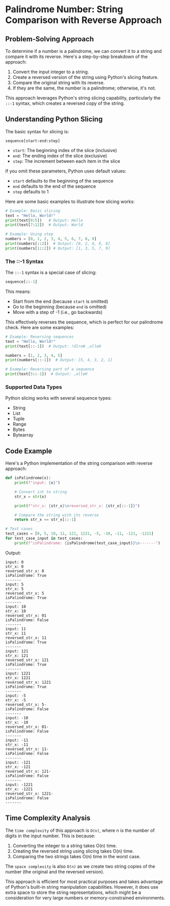 # Palindrome Number: String Comparison with Reverse Approach

## Problem-Solving Approach

To determine if a number is a palindrome, we can convert it to a string and compare it with its reverse. 
Here's a step-by-step breakdown of the approach:

1. Convert the input integer to a string.
2. Create a reversed version of the string using Python's slicing feature.
3. Compare the original string with its reverse.
4. If they are the same, the number is a palindrome; otherwise, it's not.

This approach leverages Python's string slicing capability, particularly the `::-1` syntax, which creates a reversed copy of the string.

## Understanding Python Slicing

The basic syntax for slicing is:

```
sequence[start:end:step]
```

- `start`: The beginning index of the slice (inclusive)
- `end`: The ending index of the slice (exclusive)
- `step`: The increment between each item in the slice

If you omit these parameters, Python uses default values:
- `start` defaults to the beginning of the sequence
- `end` defaults to the end of the sequence
- `step` defaults to 1

Here are some basic examples to illustrate how slicing works:

```python
# Example: Basic slicing
text = "Hello, World!"
print(text[0:5])   # Output: Hello
print(text[7:12])  # Output: World

# Example: Using step
numbers = [0, 1, 2, 3, 4, 5, 6, 7, 8, 9]
print(numbers[::2])  # Output: [0, 2, 4, 6, 8]
print(numbers[1::2]) # Output: [1, 3, 5, 7, 9]
```

### The ::-1 Syntax

The `::-1` syntax is a special case of slicing:

```python
sequence[::-1]
```

This means:
- Start from the end (because `start` is omitted)
- Go to the beginning (because `end` is omitted)
- Move with a step of -1 (i.e., go backwards)

This effectively reverses the sequence, which is perfect for our palindrome check. Here are some examples:

```python
# Example: Reversing sequences
text = "Hello, World!"
print(text[::-1])  # Output: !dlroW ,olleH

numbers = [1, 2, 3, 4, 5]
print(numbers[::-1])  # Output: [5, 4, 3, 2, 1]

# Example: Reversing part of a sequence
print(text[5::-1])  # Output: ,olleH
```

### Supported Data Types

Python slicing works with several sequence types:

- String
- List
- Tuple
- Range
- Bytes
- Bytearray

## Code Example

Here's a Python implementation of the string comparison with reverse approach:

```python
def isPalindrome(x):
    print(f"input: {x}")

    # Convert int to string
    str_x = str(x)

    print(f"str_x: {str_x}\nreversed_str_x: {str_x[::-1]}")

    # Compare the string with its reverse
    return str_x == str_x[::-1]

# Test cases
test_cases = [0, 5, 10, 11, 121, 1221, -5, -10, -11, -121, -1221]
for test_case_input in test_cases:
    print(f"isPalindrome: {isPalindrome(test_case_input)}\n-------")
```

Output:
```
input: 0
str_x: 0
reversed_str_x: 0
isPalindrome: True
-------
input: 5
str_x: 5
reversed_str_x: 5
isPalindrome: True
-------
input: 10
str_x: 10
reversed_str_x: 01
isPalindrome: False
-------
input: 11
str_x: 11
reversed_str_x: 11
isPalindrome: True
-------
input: 121
str_x: 121
reversed_str_x: 121
isPalindrome: True
-------
input: 1221
str_x: 1221
reversed_str_x: 1221
isPalindrome: True
-------
input: -5
str_x: -5
reversed_str_x: 5-
isPalindrome: False
-------
input: -10
str_x: -10
reversed_str_x: 01-
isPalindrome: False
-------
input: -11
str_x: -11
reversed_str_x: 11-
isPalindrome: False
-------
input: -121
str_x: -121
reversed_str_x: 121-
isPalindrome: False
-------
input: -1221
str_x: -1221
reversed_str_x: 1221-
isPalindrome: False
-------
```

## Time Complexity Analysis

The `time complexity` of this approach is `O(n)`, where n is the number of digits in the input number. This is because:

1. Converting the integer to a string takes O(n) time.
2. Creating the reversed string using slicing takes O(n) time.
3. Comparing the two strings takes O(n) time in the worst case.

The `space complexity` is also `O(n)` as we create two string copies of the number (the original and the reversed version).

This approach is efficient for most practical purposes and takes advantage of Python's built-in string manipulation capabilities. However, it does use extra space to store the string representations, which might be a consideration for very large numbers or memory-constrained environments.
